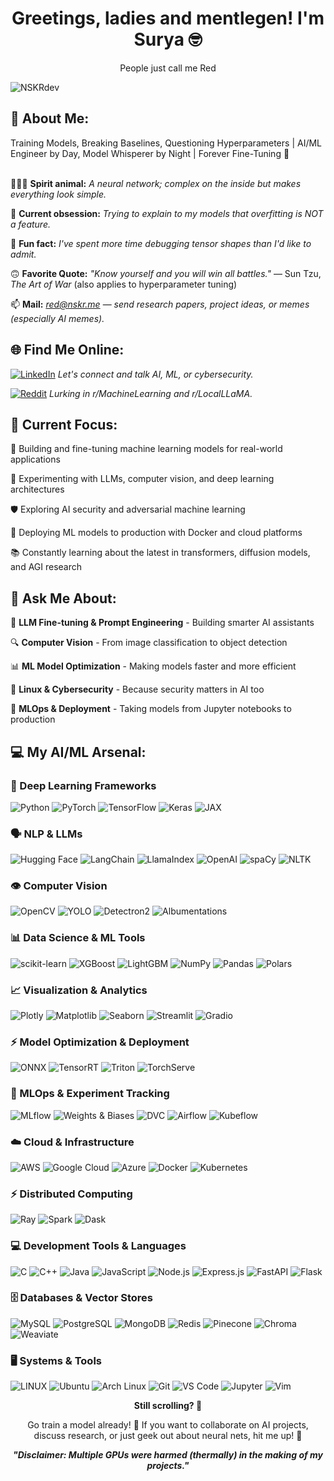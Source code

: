 <!-- Main Header -->
<h1 align="center"> Greetings, ladies and mentlegen! I'm Surya 🤓 </h1>
<p align="center">
  People just call me Red
</p>

<!-- Profile View Counter -->
<p align="left"> 
  <img src="https://komarev.com/ghpvc/?username=nskrdev&label=Profile%20views&color=0e75b6&style=flat" alt="NSKRdev" /> 
</p>

<!-- 💫 About Me Section -->
## 💫 About Me:

Training Models, Breaking Baselines, Questioning Hyperparameters | AI/ML Engineer by Day, Model Whisperer by Night | Forever Fine-Tuning 🤖<br><br>


👨🏻‍💻 **Spirit animal:** *A neural network; complex on the inside but makes everything look simple.* <br>

🧠 **Current obsession:** *Trying to explain to my models that overfitting is NOT a feature.* <br>

👀 **Fun fact:** *I've spent more time debugging tensor shapes than I'd like to admit.* <br>

🙃 **Favorite Quote:** <i>"Know yourself and you will win all battles."</i> — Sun Tzu, *The Art of War* (also applies to hyperparameter tuning)

📫 **Mail:** *red@nskr.me* — _send research papers, project ideas, or memes (especially AI memes)._

<!-- 🌐 Social Links -->
## 🌐 Find Me Online:
[![LinkedIn](https://img.shields.io/badge/LinkedIn-%230077B5.svg?logo=linkedin&logoColor=white)](https://linkedin.com/in/suryakoushik) _Let's connect and talk AI, ML, or cybersecurity._

[![Reddit](https://img.shields.io/badge/Reddit-%23FF4500.svg?logo=Reddit&logoColor=white)](https://reddit.com/user/Mr_Semicolon) _Lurking in r/MachineLearning and r/LocalLLaMA._

<!-- 🤖 What I'm Working On -->
## 🤖 Current Focus:

🔬 Building and fine-tuning machine learning models for real-world applications

🧪 Experimenting with LLMs, computer vision, and deep learning architectures

🛡️ Exploring AI security and adversarial machine learning

🔧 Deploying ML models to production with Docker and cloud platforms

📚 Constantly learning about the latest in transformers, diffusion models, and AGI research

<!-- 💬 Ask Me About -->
## 💬 Ask Me About:

🤖 **LLM Fine-tuning & Prompt Engineering** - Building smarter AI assistants

🔍 **Computer Vision** - From image classification to object detection

📊 **ML Model Optimization** - Making models faster and more efficient

🐧 **Linux & Cybersecurity** - Because security matters in AI too

🚀 **MLOps & Deployment** - Taking models from Jupyter notebooks to production

<!-- 💻 Tech Stack Section -->
## 💻 My AI/ML Arsenal:

### 🧠 Deep Learning Frameworks
![Python](https://img.shields.io/badge/python-3670A0?style=flat&logo=python&logoColor=ffdd54) ![PyTorch](https://img.shields.io/badge/PyTorch-%23EE4C2C.svg?style=flat&logo=PyTorch&logoColor=white) ![TensorFlow](https://img.shields.io/badge/TensorFlow-%23FF6F00.svg?style=flat&logo=TensorFlow&logoColor=white) ![Keras](https://img.shields.io/badge/Keras-%23D00000.svg?style=flat&logo=Keras&logoColor=white) ![JAX](https://img.shields.io/badge/JAX-%23EE4C2C.svg?style=flat)

### 🗣️ NLP & LLMs
![Hugging Face](https://img.shields.io/badge/🤗%20Hugging%20Face-FFD21E?style=flat) ![LangChain](https://img.shields.io/badge/🦜%20LangChain-121212?style=flat) ![LlamaIndex](https://img.shields.io/badge/🦙%20LlamaIndex-6366F1?style=flat) ![OpenAI](https://img.shields.io/badge/OpenAI-412991?style=flat&logo=openai&logoColor=white) ![spaCy](https://img.shields.io/badge/spaCy-09A3D5?style=flat&logo=spacy&logoColor=white) ![NLTK](https://img.shields.io/badge/NLTK-154f3c?style=flat)

### 👁️ Computer Vision
![OpenCV](https://img.shields.io/badge/OpenCV-%235C3EE8.svg?style=flat&logo=opencv&logoColor=white) ![YOLO](https://img.shields.io/badge/YOLO-00FFFF?style=flat) ![Detectron2](https://img.shields.io/badge/Detectron2-3578E5?style=flat) ![Albumentations](https://img.shields.io/badge/Albumentations-FF6F00?style=flat)

### 📊 Data Science & ML Tools
![scikit-learn](https://img.shields.io/badge/scikit--learn-%23F7931E.svg?style=flat&logo=scikit-learn&logoColor=white) ![XGBoost](https://img.shields.io/badge/XGBoost-337ab7?style=flat) ![LightGBM](https://img.shields.io/badge/LightGBM-02569B?style=flat) ![NumPy](https://img.shields.io/badge/numpy-%23013243.svg?style=flat&logo=numpy&logoColor=white) ![Pandas](https://img.shields.io/badge/pandas-%23150458.svg?style=flat&logo=pandas&logoColor=white) ![Polars](https://img.shields.io/badge/Polars-CD792C?style=flat)

### 📈 Visualization & Analytics
![Plotly](https://img.shields.io/badge/Plotly-%233F4F75.svg?style=flat&logo=plotly&logoColor=white) ![Matplotlib](https://img.shields.io/badge/Matplotlib-%23F37626.svg?style=flat&logo=matplotlib&logoColor=white) ![Seaborn](https://img.shields.io/badge/Seaborn-%23444876.svg?style=flat) ![Streamlit](https://img.shields.io/badge/Streamlit-FF4B4B?style=flat&logo=streamlit&logoColor=white) ![Gradio](https://img.shields.io/badge/Gradio-FB542B?style=flat)

### ⚡ Model Optimization & Deployment
![ONNX](https://img.shields.io/badge/ONNX-005CED?style=flat&logo=onnx&logoColor=white) ![TensorRT](https://img.shields.io/badge/TensorRT-76B900?style=flat&logo=nvidia&logoColor=white) ![Triton](https://img.shields.io/badge/Triton-76B900?style=flat&logo=nvidia&logoColor=white) ![TorchServe](https://img.shields.io/badge/TorchServe-EE4C2C?style=flat)

### 🔧 MLOps & Experiment Tracking
![MLflow](https://img.shields.io/badge/MLflow-0194E2?style=flat&logo=mlflow&logoColor=white) ![Weights & Biases](https://img.shields.io/badge/Weights%20&%20Biases-FFBE00?style=flat&logo=weightsandbiases&logoColor=black) ![DVC](https://img.shields.io/badge/DVC-13ADC7?style=flat) ![Airflow](https://img.shields.io/badge/Airflow-017CEE?style=flat&logo=apache-airflow&logoColor=white) ![Kubeflow](https://img.shields.io/badge/Kubeflow-326CE5?style=flat)

### ☁️ Cloud & Infrastructure
![AWS](https://img.shields.io/badge/AWS-%23FF9900.svg?style=flat&logo=amazon-aws&logoColor=white) ![Google Cloud](https://img.shields.io/badge/Google%20Cloud-%234285F4.svg?style=flat&logo=google-cloud&logoColor=white) ![Azure](https://img.shields.io/badge/Azure-%230072C6.svg?style=flat&logo=azure-devops&logoColor=white) ![Docker](https://img.shields.io/badge/docker-%230db7ed.svg?style=flat&logo=docker&logoColor=white) ![Kubernetes](https://img.shields.io/badge/kubernetes-%23326ce5.svg?style=flat&logo=kubernetes&logoColor=white)

### ⚡ Distributed Computing
![Ray](https://img.shields.io/badge/Ray-028CF0?style=flat) ![Spark](https://img.shields.io/badge/Apache%20Spark-E25A1C?style=flat&logo=apachespark&logoColor=white) ![Dask](https://img.shields.io/badge/Dask-FDA061?style=flat)

### 💻 Development Tools & Languages
![C](https://img.shields.io/badge/c-%2300599C.svg?style=flat&logo=c&logoColor=white) ![C++](https://img.shields.io/badge/c++-%2300599C.svg?style=flat&logo=c%2B%2B&logoColor=white) ![Java](https://img.shields.io/badge/java-%23ED8B00.svg?style=flat&logo=java&logoColor=white) ![JavaScript](https://img.shields.io/badge/javascript-%23323330.svg?style=flat&logo=javascript&logoColor=%23F7DF1E) ![Node.js](https://img.shields.io/badge/Node.js-%23339933.svg?style=flat&logo=node.js&logoColor=white) ![Express.js](https://img.shields.io/badge/Express.js-%23404d59.svg?style=flat) ![FastAPI](https://img.shields.io/badge/FastAPI-009688?style=flat&logo=fastapi&logoColor=white) ![Flask](https://img.shields.io/badge/Flask-000000?style=flat&logo=flask&logoColor=white)

### 🗄️ Databases & Vector Stores
![MySQL](https://img.shields.io/badge/mysql-%2300f.svg?style=flat&logo=mysql&logoColor=white) ![PostgreSQL](https://img.shields.io/badge/PostgreSQL-316192?style=flat&logo=postgresql&logoColor=white) ![MongoDB](https://img.shields.io/badge/MongoDB-%234ea94b.svg?style=flat&logo=mongodb&logoColor=white) ![Redis](https://img.shields.io/badge/Redis-DC382D?style=flat&logo=redis&logoColor=white) ![Pinecone](https://img.shields.io/badge/Pinecone-000000?style=flat) ![Chroma](https://img.shields.io/badge/Chroma-FF6F00?style=flat) ![Weaviate](https://img.shields.io/badge/Weaviate-6FD086?style=flat)

### 🖥️ Systems & Tools
![LINUX](https://img.shields.io/badge/Linux-FCC624?style=flat&logo=linux&logoColor=black) ![Ubuntu](https://img.shields.io/badge/Ubuntu-%23E95420.svg?style=flat&logo=ubuntu&logoColor=white) ![Arch Linux](https://img.shields.io/badge/Arch%20Linux-%231793D1.svg?style=flat&logo=arch-linux&logoColor=white) ![Git](https://img.shields.io/badge/Git-%23F05033.svg?style=flat&logo=git&logoColor=white) ![VS Code](https://img.shields.io/badge/VS%20Code-%23007ACC.svg?style=flat&logo=visual-studio-code&logoColor=white) ![Jupyter](https://img.shields.io/badge/Jupyter-%23F37626.svg?style=flat&logo=jupyter&logoColor=white) ![Vim](https://img.shields.io/badge/Vim-019733?style=flat&logo=vim&logoColor=white)

<!-- Funny thing to impress  -->
<p align="center">
  <strong>Still scrolling? 🤖</strong>
</p>

<p align="center">
  Go train a model already! 🚀  
  If you want to collaborate on AI projects, discuss research, or just geek out about neural nets, hit me up! 🤝
</p>

<p align="center">
  <strong><em>"Disclaimer: Multiple GPUs were harmed (thermally) in the making of my projects."</em></strong>
</p>
